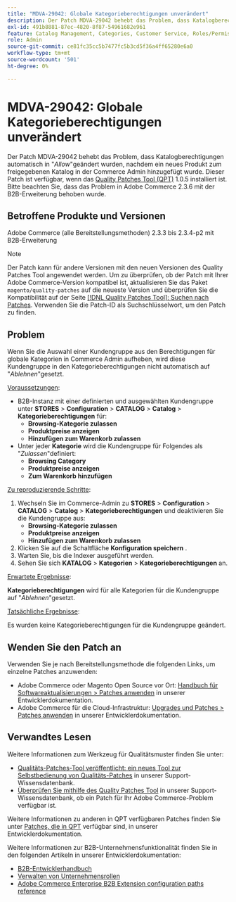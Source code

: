 ```yaml
---
title: "MDVA-29042: Globale Kategorieberechtigungen unverändert"
description: Der Patch MDVA-29042 behebt das Problem, dass Katalogberechtigungen automatisch in "Zulassen"geändert wurden, nachdem ein neues Produkt zum freigegebenen Katalog in der Commerce-Admin hinzugefügt wurde. Dieser Patch ist verfügbar, wenn das [Quality Patches Tool (QPT)](/help/announcements/adobe-commerce-announcements/magento-quality-patches-released-new-tool-to-self-serve-quality-patches.md) 1.0.5 installiert ist. Bitte beachten Sie, dass das Problem in Adobe Commerce 2.3.6 mit der B2B-Erweiterung behoben wurde.
exl-id: 491b8881-87ec-4820-8f87-54961682e961
feature: Catalog Management, Categories, Customer Service, Roles/Permissions
role: Admin
source-git-commit: ce81fc35cc5b7477fc5b3cd5f36a4ff65280e6a0
workflow-type: tm+mt
source-wordcount: '501'
ht-degree: 0%

---
```


# MDVA-29042: Globale Kategorieberechtigungen unverändert

Der Patch MDVA-29042 behebt das Problem, dass Katalogberechtigungen automatisch in &quot;*Allow*&quot;geändert wurden, nachdem ein neues Produkt zum freigegebenen Katalog in der Commerce Admin hinzugefügt wurde. Dieser Patch ist verfügbar, wenn das [Quality Patches Tool (QPT)](/help/announcements/adobe-commerce-announcements/magento-quality-patches-released-new-tool-to-self-serve-quality-patches.md) 1.0.5 installiert ist. Bitte beachten Sie, dass das Problem in Adobe Commerce 2.3.6 mit der B2B-Erweiterung behoben wurde.

## Betroffene Produkte und Versionen

Adobe Commerce (alle Bereitstellungsmethoden) 2.3.3 bis 2.3.4-p2 mit B2B-Erweiterung

>[!NOTE]
>
>Der Patch kann für andere Versionen mit den neuen Versionen des Quality Patches Tool angewendet werden. Um zu überprüfen, ob der Patch mit Ihrer Adobe Commerce-Version kompatibel ist, aktualisieren Sie das Paket `magento/quality-patches` auf die neueste Version und überprüfen Sie die Kompatibilität auf der Seite [[!DNL Quality Patches Tool]: Suchen nach Patches](https://devdocs.magento.com/quality-patches/tool.html#patch-grid). Verwenden Sie die Patch-ID als Suchschlüsselwort, um den Patch zu finden.

## Problem

Wenn Sie die Auswahl einer Kundengruppe aus den Berechtigungen für globale Kategorien in Commerce Admin aufheben, wird diese Kundengruppe in den Kategorieberechtigungen nicht automatisch auf &quot;*Ablehnen*&quot;gesetzt.

<u>Voraussetzungen</u>:

* B2B-Instanz mit einer definierten und ausgewählten Kundengruppe unter **STORES** > **Configuration** > **CATALOG** > **Catalog** > **Kategorieberechtigungen** für:
   * **Browsing-Kategorie zulassen**
   * **Produktpreise anzeigen**
   * **Hinzufügen zum Warenkorb zulassen**
* Unter jeder **Kategorie** wird die Kundengruppe für Folgendes als &quot;*Zulassen*&quot;definiert:
   * **Browsing Category**
   * **Produktpreise anzeigen**
   * **Zum Warenkorb hinzufügen**

<u>Zu reproduzierende Schritte</u>:

1. Wechseln Sie im Commerce-Admin zu **STORES** > **Configuration** > **CATALOG** > **Catalog** > **Kategorieberechtigungen** und deaktivieren Sie die Kundengruppe aus:
   * **Browsing-Kategorie zulassen**
   * **Produktpreise anzeigen**
   * **Hinzufügen zum Warenkorb zulassen**
1. Klicken Sie auf die Schaltfläche **Konfiguration speichern** .
1. Warten Sie, bis die Indexer ausgeführt werden.
1. Sehen Sie sich **KATALOG** > **Kategorien** > **Kategorieberechtigungen** an.

<u>Erwartete Ergebnisse</u>:

**Kategorieberechtigungen** wird für alle Kategorien für die Kundengruppe auf &quot;*Ablehnen*&quot;gesetzt.

<u>Tatsächliche Ergebnisse</u>:

Es wurden keine Kategorieberechtigungen für die Kundengruppe geändert.

## Wenden Sie den Patch an

Verwenden Sie je nach Bereitstellungsmethode die folgenden Links, um einzelne Patches anzuwenden:

* Adobe Commerce oder Magento Open Source vor Ort: [Handbuch für Softwareaktualisierungen > Patches anwenden](https://devdocs.magento.com/guides/v2.4/comp-mgr/patching/mqp.html) in unserer Entwicklerdokumentation.
* Adobe Commerce für die Cloud-Infrastruktur: [Upgrades und Patches > Patches anwenden](https://devdocs.magento.com/cloud/project/project-patch.html) in unserer Entwicklerdokumentation.

## Verwandtes Lesen

Weitere Informationen zum Werkzeug für Qualitätsmuster finden Sie unter:

* [Qualitäts-Patches-Tool veröffentlicht: ein neues Tool zur Selbstbedienung von Qualitäts-Patches](/help/announcements/adobe-commerce-announcements/magento-quality-patches-released-new-tool-to-self-serve-quality-patches.md) in unserer Support-Wissensdatenbank.
* [Überprüfen Sie mithilfe des Quality Patches Tool](/help/support-tools/patches-available-in-qpt-tool/check-patch-for-magento-issue-with-magento-quality-patches.md) in unserer Support-Wissensdatenbank, ob ein Patch für Ihr Adobe Commerce-Problem verfügbar ist.

Weitere Informationen zu anderen in QPT verfügbaren Patches finden Sie unter [Patches, die in QPT](https://devdocs.magento.com/quality-patches/tool.html#patch-grid) verfügbar sind, in unserer Entwicklerdokumentation.

Weitere Informationen zur B2B-Unternehmensfunktionalität finden Sie in den folgenden Artikeln in unserer Entwicklerdokumentation:

* [B2B-Entwicklerhandbuch](https://devdocs.magento.com/guides/v2.4/b2b/bk-b2b.html)
* [Verwalten von Unternehmensrollen](https://devdocs.magento.com/guides/v2.4/b2b/roles.html)
* [Adobe Commerce Enterprise B2B Extension configuration paths reference](https://devdocs.magento.com/guides/v2.4/config-guide/prod/config-reference-b2b.html)
